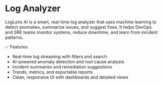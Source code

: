 # Log Analyzer
LogLens AI is a smart, real-time log analyzer that uses machine learning to detect anomalies, summarize issues, and suggest fixes. It helps DevOps and SRE teams monitor systems, reduce downtime, and learn from incident patterns.

✅ Features
- Real-time log streaming with filters and search
- AI-powered anomaly detection and root cause analysis
- Incident summaries and remediation suggestions
- Trends, metrics, and exportable reports
- Clean, responsive UI with dashboards and detailed views

